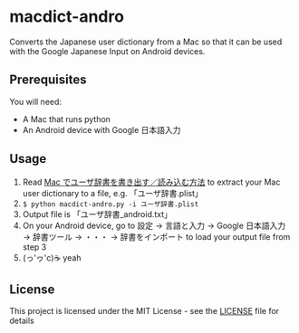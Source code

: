 # macdict-andro
Converts the Japanese user dictionary from a Mac so that it can be used with the Google Japanese Input on Android devices.

## Prerequisites
You will need:
* A Mac that runs python
* An Android device with Google 日本語入力

## Usage
1. Read [Mac でユーザ辞書を書き出す／読み込む方法](https://support.apple.com/ja-jp/HT204006) to extract your Mac user dictionary to a file, e.g. 「ユーザ辞書.plist」
2. `$ python macdict-andro.py -i ユーザ辞書.plist`
3. Output file is 「ユーザ辞書\_android.txt」
4. On your Android device, go to 設定 → 言語と入力 → Google 日本語入力 → 辞書ツール → ・・・ → 辞書をインポート to load your output file from step 3
5. (っ'ヮ'c)☕️ yeah

## License
This project is licensed under the MIT License - see the [LICENSE](LICENSE) file for details
